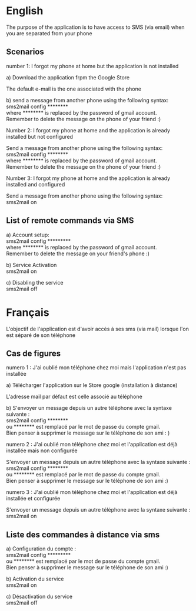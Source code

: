 English
=======

The purpose of the application is to have access to SMS (via email) when you are separated from your phone

Scenarios
--------------

number 1: I forgot my phone at home but the application is not installed

a) Download the application frpm the Google Store

The default e-mail is the one associated with the phone

b) send a message from another phone using the following syntax:    
sms2mail config ********   
	where ******** is replaced by the password of gmail account.   
	Remember to delete the message on the phone of your friend :)   


Number 2: I forgot my phone at home and the application is already installed but not configured

Send a message from another phone using the following syntax:   
	sms2mail config ********  
	where ******** is replaced by the password of gmail account.   
	Remember to delete the message on the phone of your friend :)   

Number 3: I forgot my phone at home and the application is already installed and configured

Send a message from another phone using the following syntax:   
	sms2mail on


List of remote commands via SMS
--------------------------------------

a) Account setup:   
	sms2mail config *********   
	where ******** is replaced by the password of gmail account.   
	Remember to delete the message on your friend's phone :)   


b) Service Activation   
	sms2mail on

c) Disabling the service   
	sms2mail off





Français
========

L'objectif de l'application est d'avoir accès à ses sms (via mail) lorsque l'on est séparé de son téléphone


Cas de figures
--------------

numero 1 : J'ai oublié mon téléphone chez moi mais l'application n'est pas installée

a) Télécharger l'application sur le Store google (installation à distance)

L'adresse mail par défaut est celle associé au téléphone

b) S'envoyer un message depuis un autre téléphone avec la syntaxe suivante :   
	sms2mail config ********   
	ou ******** est remplacé par le mot de passe du compte gmail.   
	Bien penser à supprimer le message sur le téléphone de son ami :   )


numero 2 : J'ai oublié mon téléphone chez moi et l'application est déjà installée mais non configurée

S'envoyer un message depuis un autre téléphone avec la syntaxe suivante :   
	sms2mail config ********   
	ou ******** est remplacé par le mot de passe du compte gmail.   
	Bien penser à supprimer le message sur le téléphone de son ami :)   


numero 3 : J'ai oublié mon téléphone chez moi et l'application est déjà installée et configurée

S'envoyer un message depuis un autre téléphone avec la syntaxe suivante :   
	sms2mail on 


Liste des commandes à distance via sms
--------------------------------------

a) Configuration du compte :    
	sms2mail config *********    
	ou ******** est remplacé par le mot de passe du compte gmail.   
	Bien penser à supprimer le message sur le téléphone de son ami :)   


b) Activation du service   
	sms2mail on   

c) Désactivation du service   
	sms2mail off   






